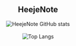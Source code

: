 <div align="center">
<h2>HeejeNote</h2>


![HeejeNote GitHub stats](https://github-readme-stats.vercel.app/api?username=HeejeNote&show_icons=true&theme=tokyonight)
<br><br>
![Top Langs](https://github-readme-stats.vercel.app/api/top-langs/?username=HeejeNote&layout=compact&theme=tokyonight)
</div>

